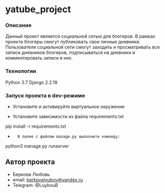 
# yatube_project

### Описание
Данный проект является социальной сетью для блогеров. В рамках проекта блогеры смогут публиковать свои личные дневники. Пользователи социальной сети смогут заходить и просматривать все записи дневников блогеров, подписываться на дневники и комментировать записи в них.

### Технологии
Python 3.7
Django 2.2.19

### Запуск проекта в dev-режиме

- Установите и активируйте виртуальное окружение

- Установите зависимости из файла requirements.txt

pip install -r requirements.txt

-       В папке с файлом manage.py выполните команду:

python3 manage.py runserver

## Автор проекта
* Беркова Любовь
* email: berkovalyubov@yandex.ru
* Telegram: @LuybouB
